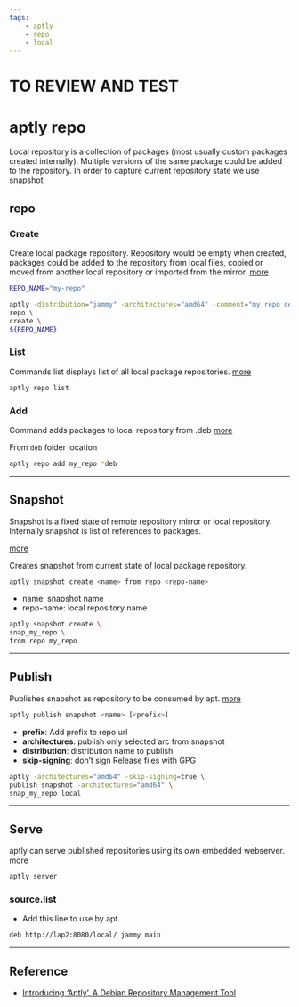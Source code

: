 ```yaml
---
tags:
    - aptly
    - repo
    - local
---
```

# TO REVIEW AND TEST

# aptly repo
Local repository is a collection of packages (most usually custom packages created internally). 
Multiple versions of the same package could be added to the repository. In order to capture current repository state we use snapshot

## repo
### Create
Create local package repository. Repository would be empty when created, packages could be added to the repository from local files, copied or moved from another local repository or imported from the mirror.
[more](https://www.aptly.info/doc/aptly/repo/create/)


```bash
REPO_NAME="my-repo"

aptly -distribution="jammy" -architectures="amd64" -comment="my repo desc" \
repo \
create \
${REPO_NAME}
```

### List
Commands list displays list of all local package repositories.
[more](https://www.aptly.info/doc/aptly/repo/list/)

```bash
aptly repo list
```

### Add
Command adds packages to local repository from .deb
[more](https://www.aptly.info/doc/aptly/repo/add/)


From `deb` folder location

```bash
aptly repo add my_repo *deb
```     

---

## Snapshot
Snapshot is a fixed state of remote repository mirror or local repository.
Internally snapshot is list of references to packages. 

[more](https://www.aptly.info/doc/aptly/snapshot/)

Creates snapshot from current state of local package repository. 

```bash
aptly snapshot create <name> from repo <repo-name>
```
- name: snapshot name
- repo-name: local repository name


```bash
aptly snapshot create \
snap_my_repo \
from repo my_repo
```

---

## Publish
Publishes snapshot as repository to be consumed by apt. 
[more](https://www.aptly.info/doc/aptly/publish/snapshot/)

```bash
aptly publish snapshot <name> [<prefix>]
```

- **prefix**: Add prefix to repo url
- **architectures**: publish only selected arc from snapshot
- **distribution**: distribution name to publish
- **skip-signing**: don’t sign Release files with GPG

```bash title="publish with prefix"
aptly -architectures="amd64" -skip-signing=true \
publish snapshot -architectures="amd64" \
snap_my_repo local
```

---

## Serve
aptly can serve published repositories using its own embedded webserver.
[more](https://www.aptly.info/doc/aptly/serve/)

```bash
aptly server
```

### source.list
- Add this line to use by apt


```bash title="line in source.list"
deb http://lap2:8080/local/ jammy main
```

---

## Reference
- [Introducing ‘Aptly’, A Debian Repository Management Tool](https://www.unixmen.com/introducing-aptly-a-debian-repository-management-tool/)